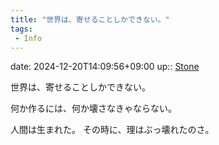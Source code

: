 ```yaml
---
title: "世界は、寄せることしかできない。"
tags:
 - Info
---
```


date: 2024-12-20T14:09:56+09:00
up:: [Stone](Bar/Novel/Nacaria/Stone.md)

世界は、寄せることしかできない。

何か作るには、何か壊さなきゃならない。

人間は生まれた。
その時に、理はぶっ壊れたのさ。
